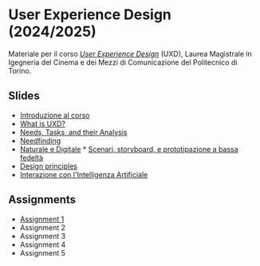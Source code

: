 # User Experience Design (2024/2025)

Materiale per il corso _[User Experience Design](https://github.com/polito-uxd-2024)_ (UXD), Laurea Magistrale in Igegneria del Cinema e dei Mezzi di Comunicazione del Politecnico di Torino.

## Slides

* [Introduzione al corso](./slides/00-intro.pdf)
* [What is UXD?](./slides/01-whatisUXD.pdf)
* [Needs, Tasks, and their Analysis](./slides/02-users-needs-tasks.pdf)
* [Needfinding](./slides/03-needfinding.pdf)  
* [Naturale e Digitale](./slides/04-naturale-digitale.pdf)
* [Scenari, storyboard, e prototipazione a bassa fedeltà](./slides/05-scenarios-storyboards-lowfi.pdf)  
* [Design principles](./slides/06-design-principles.pdf)  
* [Interazione con l'Intelligenza Artificiale](./slides/07-ai-interaction.pdf)

## Assignments
* [Assignment 1](./assignments/A1-needfinding.pdf)
* Assignment 2
* Assignment 3
* Assignment 4
* Assignment 5
